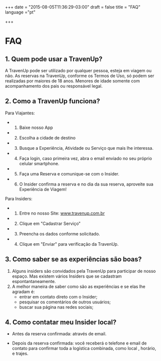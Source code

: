 +++
date = "2015-08-05T11:36:29-03:00"
draft = false
title = "FAQ"
language ="pt"

+++

# FAQ

## 1. Quem pode usar a TravenUp?

A TravenUp pode ser utilizado por qualquer pessoa, esteja em viagem ou não.
 As reservas na TravenUp, conforme os Termos de Uso, só podem ser realizadas por maiores de 18 anos.
 Menores de idade somente com acompanhamento dos pais ou responsável legal.

## 2. Como a TravenUp funciona?

Para Viajantes:
- 1. Baixe nosso App
- 2. Escolha a cidade de destino
- 3. Busque a Experiência, Atividade ou Serviço que mais lhe interessa.
- 4. Faça login, caso primeira vez, abra o email enviado no seu próprio celular smartphone.
- 5. Faça uma Reserva e comunique-se com o Insider.
- 6. O Insider confirma a reserva e no dia da sua reserva, aproveite sua Experiência de Viagem!

Para Insiders:
- 1. Entre no nosso Site: www.travenup.com.br
- 2. Clique em "Cadastrar Serviço"
- 3. Preencha os dados conforme solicitado.
- 4. Clique em "Enviar" para verificação da TravenUp.

## 3. Como saber se as experiências são boas?

1. Alguns insiders são convidados pela TravenUp para participar de nosso espaço. Mas existem vários Insiders que se cadastram espontantaneamente.
2. A melhor maneira de saber como são as experiências e se elas lhe agradam é:
    - entrar em contato direto com o Insider;
    - pesquisar os comentários de outros usuários;
    - buscar sua página nas redes sociais;

## 4. Como contatar meu Insider local?

 - Antes da reserva confirmada: através de email.

 - Depois da reserva confirmada: você receberá o telefone e email de contato para confirmar toda a logística combinada, como local , horário, e trajes.







